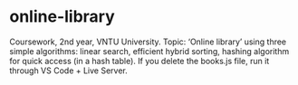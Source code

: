 # online-library
Coursework, 2nd year, VNTU University. Topic: ‘Online library’ using three simple algorithms: linear search, efficient hybrid sorting, hashing algorithm for quick access (in a hash table).  If you delete the books.js file, run it through VS Code + Live Server.
